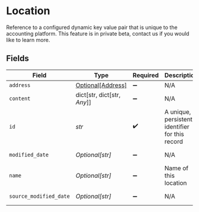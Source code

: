 # Location

Reference to a configured dynamic key value pair that is unique to the accounting platform. This feature is in private beta, contact us if you would like to learn more.


## Fields

| Field                                               | Type                                                | Required                                            | Description                                         | Example                                             |
| --------------------------------------------------- | --------------------------------------------------- | --------------------------------------------------- | --------------------------------------------------- | --------------------------------------------------- |
| `address`                                           | [Optional[Address]](../../models/shared/address.md) | :heavy_minus_sign:                                  | N/A                                                 |                                                     |
| `content`                                           | dict[str, dict[str, *Any*]]                         | :heavy_minus_sign:                                  | N/A                                                 |                                                     |
| `id`                                                | *str*                                               | :heavy_check_mark:                                  | A unique, persistent identifier for this record     | 13d946f0-c5d5-42bc-b092-97ece17923ab                |
| `modified_date`                                     | *Optional[str]*                                     | :heavy_minus_sign:                                  | N/A                                                 | 2022-10-23T00:00:00.000Z                            |
| `name`                                              | *Optional[str]*                                     | :heavy_minus_sign:                                  | Name of this location                               |                                                     |
| `source_modified_date`                              | *Optional[str]*                                     | :heavy_minus_sign:                                  | N/A                                                 | 2022-10-23T00:00:00.000Z                            |